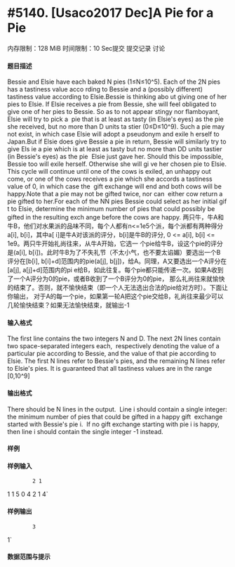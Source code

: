 
# #5140. [Usaco2017 Dec]A Pie for a Pie
内存限制：128 MiB 时间限制：10 Sec提交 提交记录 讨论
#### 题目描述

Bessie and Elsie have each baked N pies (1≤N≤10^5). Each of the 2N pies has a tastiness value acco
rding to Bessie and a (possibly different) tastiness value according to Elsie.Bessie is thinking abo
ut giving one of her pies to Elsie. If Elsie receives a pie from Bessie, she will feel obligated to 
give one of her pies to Bessie. So as to not appear stingy nor flamboyant, Elsie will try to pick a 
pie that is at least as tasty (in Elsie's eyes) as the pie she received, but no more than D units ta
stier (0≤D≤10^9). Such a pie may not exist, in which case Elsie will adopt a pseudonym and exile h
erself to Japan.But if Elsie does give Bessie a pie in return, Bessie will similarly try to give Els
ie a pie which is at least as tasty but no more than DD units tastier (in Bessie's eyes) as the pie 
Elsie just gave her. Should this be impossible, Bessie too will exile herself. Otherwise she will gi
ve her chosen pie to Elsie. This cycle will continue until one of the cows is exiled, an unhappy out
come, or one of the cows receives a pie which she accords a tastiness value of 0, in which case the 
gift exchange will end and both cows will be happy.Note that a pie may not be gifted twice, nor can 
either cow return a pie gifted to her.For each of the NN pies Bessie could select as her initial gif
t to Elsie, determine the minimum number of pies that could possibly be gifted in the resulting exch
ange before the cows are happy.
两只牛，牛A和牛B，他们对水果派的品味不同，每个人都有n<=1e5个派，每个派都有两种得分a[i], b[i]，其中a[
i]是牛A对该派的评分，b[i]是牛B的评分, 0 <= a[i], b[i] <= 1e9。两只牛开始礼尚往来，从牛A开始，它选一
个pie给牛B，设这个pie的评分是(a[i], b[i])。此时牛B为了不失礼节（不太小气，也不要太谄媚）要选出一个B
评分在[b[i], b[i]+d]范围内的pie(a[j], b[j])，给A。同理，A又要选出一个A评分在[a[j], a[j]+d]范围内的pi
e给B，如此往复。每个pie都只能传递一次。如果A收到了一个A评分为0的pie，或者B收到了一个B评分为0的pie，
那么礼尚往来就愉快的结束了。否则，就不愉快结束（即一个人无法选出合法的pie给对方时）。下面让你输出，
对于A的每一个pie，如果第一轮A把这个pie交给B，礼尚往来最少可以几轮愉快结束？如果无法愉快结束，就输出-1



#### 输入格式
The first line contains the two integers N and D.
The next 2N lines contain two space-separated integers each, 
respectively denoting the value of a particular pie according to Bessie, and the value of that pie according to Elsie.
The first N lines refer to Bessie's pies, and the remaining N lines refer to Elsie's pies.
It is guaranteed that all tastiness values are in the range [0,10^9]


#### 输出格式
There should be N lines in the output. 
Line i should contain a single integer: the minimum number of pies that could be gifted in a happy gift 
exchange started with Bessie's pie i. 
If no gift exchange starting with pie i is happy, then line i should contain the single integer -1 instead.


#### 样例

#### 样例输入

			2 1
1 1
5 0
4 2
1 4`
#### 样例输出

			3
1`
#### 数据范围与提示

